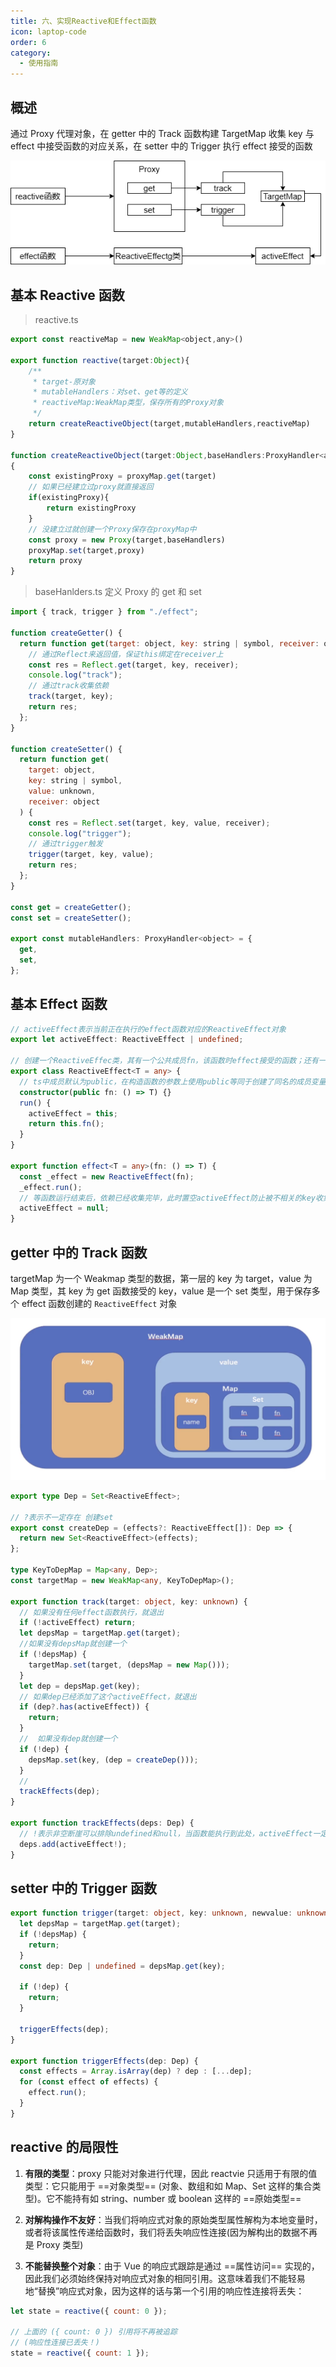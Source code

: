 ```yaml
---
title: 六、实现Reactive和Effect函数
icon: laptop-code
order: 6
category:
  - 使用指南
---
```


## 概述

通过 Proxy 代理对象，在 getter 中的 Track 函数构建 TargetMap 收集 key 与 effect 中接受函数的对应关系，在 setter 中的 Trigger 执行 effect 接受的函数

![](/assets/images/reactive.drawio.png)

## 基本 Reactive 函数

> reactive.ts

```js
export const reactiveMap = new WeakMap<object,any>()

export function reactive(target:Object){
    /**
     * target-原对象
     * mutableHandlers：对set、get等的定义
     * reactiveMap:WeakMap类型，保存所有的Proxy对象
     */
    return createReactiveObject(target,mutableHandlers,reactiveMap)
}

function createReactiveObject(target:Object,baseHandlers:ProxyHandler<any>,proxyMap:WeakMap<object,any>)
{
    const existingProxy = proxyMap.get(target)
    // 如果已经建立过proxy就直接返回
    if(existingProxy){
        return existingProxy
    }
    // 没建立过就创建一个Proxy保存在proxyMap中
    const proxy = new Proxy(target,baseHandlers)
    proxyMap.set(target,proxy)
    return proxy
}
```

> baseHanlders.ts 定义 Proxy 的 get 和 set

```js
import { track, trigger } from "./effect";

function createGetter() {
  return function get(target: object, key: string | symbol, receiver: object) {
    // 通过Reflect来返回值，保证this绑定在receiver上
    const res = Reflect.get(target, key, receiver);
    console.log("track");
    // 通过track收集依赖
    track(target, key);
    return res;
  };
}

function createSetter() {
  return function get(
    target: object,
    key: string | symbol,
    value: unknown,
    receiver: object
  ) {
    const res = Reflect.set(target, key, value, receiver);
    console.log("trigger");
    // 通过trigger触发
    trigger(target, key, value);
    return res;
  };
}

const get = createGetter();
const set = createSetter();

export const mutableHandlers: ProxyHandler<object> = {
  get,
  set,
};
```

## 基本 Effect 函数

```ts
// activeEffect表示当前正在执行的effect函数对应的ReactiveEffect对象
export let activeEffect: ReactiveEffect | undefined;

// 创建一个ReactiveEffec类，其有一个公共成员fn，该函数时effect接受的函数；还有一个run方法，会执行fn函数，并将this赋给activeEffect
export class ReactiveEffect<T = any> {
  // ts中成员默认为public，在构造函数的参数上使用public等同于创建了同名的成员变量
  constructor(public fn: () => T) {}
  run() {
    activeEffect = this;
    return this.fn();
  }
}

export function effect<T = any>(fn: () => T) {
  const _effect = new ReactiveEffect(fn);
  _effect.run();
  // 等函数运行结束后，依赖已经收集完毕，此时置空activeEffect防止被不相关的key收集
  activeEffect = null;
}
```

## getter 中的 Track 函数

targetMap 为一个 Weakmap 类型的数据，第一层的 key 为 target，value 为 Map 类型，其 key 为 get 函数接受的 key，value 是一个 set 类型，用于保存多个 effect 函数创建的 `ReactiveEffect` 对象

![TargetMap的数据结构](/assets/images/targetMap.png)

```ts
export type Dep = Set<ReactiveEffect>;

// ?表示不一定存在 创建set
export const createDep = (effects?: ReactiveEffect[]): Dep => {
  return new Set<ReactiveEffect>(effects);
};

type KeyToDepMap = Map<any, Dep>;
const targetMap = new WeakMap<any, KeyToDepMap>();

export function track(target: object, key: unknown) {
  // 如果没有任何effect函数执行，就退出
  if (!activeEffect) return;
  let depsMap = targetMap.get(target);
  //如果没有depsMap就创建一个
  if (!depsMap) {
    targetMap.set(target, (depsMap = new Map()));
  }
  let dep = depsMap.get(key);
  // 如果dep已经添加了这个activeEffect，就退出
  if (dep?.has(activeEffect)) {
    return;
  }
  //  如果没有dep就创建一个
  if (!dep) {
    depsMap.set(key, (dep = createDep()));
  }
  //
  trackEffects(dep);
}

export function trackEffects(deps: Dep) {
  // !表示非空断崖可以排除undefined和null，当函数能执行到此处，activeEffect一定存在
  deps.add(activeEffect!);
}
```

## setter 中的 Trigger 函数

```ts
export function trigger(target: object, key: unknown, newvalue: unknown) {
  let depsMap = targetMap.get(target);
  if (!depsMap) {
    return;
  }
  const dep: Dep | undefined = depsMap.get(key);

  if (!dep) {
    return;
  }

  triggerEffects(dep);
}

export function triggerEffects(dep: Dep) {
  const effects = Array.isArray(dep) ? dep : [...dep];
  for (const effect of effects) {
    effect.run();
  }
}
```

## reactive 的局限性

1. **有限的类型**：proxy 只能对对象进行代理，因此 reactvie 只适用于有限的值类型：它只能用于 ==对象类型== (对象、数组和如 Map、Set 这样的集合类型)。它不能持有如 string、number 或 boolean 这样的 ==原始类型==

2. **对解构操作不友好**：当我们将响应式对象的原始类型属性解构为本地变量时，或者将该属性传递给函数时，我们将丢失响应性连接(因为解构出的数据不再是 Proxy 类型)

3. **不能替换整个对象**：由于 Vue 的响应式跟踪是通过 ==属性访问== 实现的，因此我们必须始终保持对响应式对象的相同引用。这意味着我们不能轻易地“替换”响应式对象，因为这样的话与第一个引用的响应性连接将丢失：

```js
let state = reactive({ count: 0 });

// 上面的 ({ count: 0 }) 引用将不再被追踪
// (响应性连接已丢失！)
state = reactive({ count: 1 });
```
